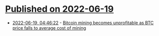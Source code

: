 # [Published on 2022-06-19](index.md)

* [2022-06-19, 04:46:22](https://news.ycombinator.com/item?id=31796239) - [Bitcoin mining becomes unprofitable as BTC price falls to average cost of mining](https://finbold.com/bitcoin-mining-becomes-unprofitable-as-btc-price-falls-to-the-average-cost-of-mining/)
